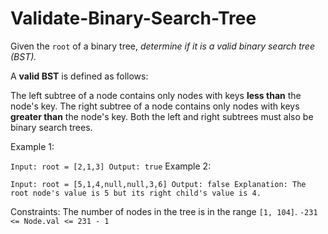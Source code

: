 # Validate-Binary-Search-Tree

Given the `root` of a binary tree, _determine if it is a valid binary search tree (BST)._

A **valid BST** is defined as follows:

The left subtree of a node contains only nodes with keys **less than** the node's key.
The right subtree of a node contains only nodes with keys **greater than** the node's key.
Both the left and right subtrees must also be binary search trees.
 

Example 1:

`
Input: root = [2,1,3]
Output: true
`
Example 2:

`
Input: root = [5,1,4,null,null,3,6]
Output: false
Explanation: The root node's value is 5 but its right child's value is 4.
` 

Constraints:
The number of nodes in the tree is in the range `[1, 104]`.
`-231 <= Node.val <= 231 - 1`
